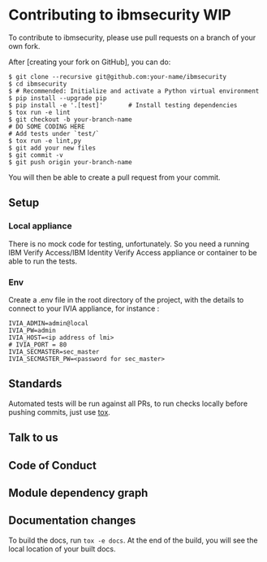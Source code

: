 # Contributing to ibmsecurity WIP

To contribute to ibmsecurity, please use pull requests on a branch of your own
fork.

After [creating your fork on GitHub], you can do:

```shell-session
$ git clone --recursive git@github.com:your-name/ibmsecurity
$ cd ibmsecurity
$ # Recommended: Initialize and activate a Python virtual environment
$ pip install --upgrade pip
$ pip install -e '.[test]'       # Install testing dependencies
$ tox run -e lint
$ git checkout -b your-branch-name
# DO SOME CODING HERE
# Add tests under `test/`
$ tox run -e lint,py
$ git add your new files
$ git commit -v
$ git push origin your-branch-name
```

You will then be able to create a pull request from your commit.

## Setup

### Local appliance

There is no mock code for testing, unfortunately.
So you need a running IBM Verify Access/IBM Identity Verify Access appliance or container to be able to run the tests.

### Env

Create a .env file in the root directory of the project, with the details to connect to your IVIA appliance, for instance :

````properties
IVIA_ADMIN=admin@local
IVIA_PW=admin
IVIA_HOST=<ip address of lmi>
# IVIA_PORT = 80
IVIA_SECMASTER=sec_master
IVIA_SECMASTER_PW=<password for sec_master>
````

## Standards

Automated tests will be run against all PRs, to run checks locally before
pushing commits, just use [tox](https://tox.wiki/en/latest/).

## Talk to us



## Code of Conduct



## Module dependency graph



## Documentation changes

To build the docs, run `tox -e docs`. At the end of the build, you will see the
local location of your built docs.
